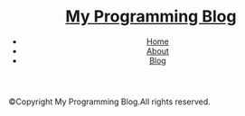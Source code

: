 <!doctype html>
<html>
<head>
<meta charaset = "UTF-8">
<title>About | My Programming Blog</title>
</head>
<body>
<div class="wrapper">
  <!-- ヘッダー -->
  <header class="header">
    <h1 class="logo"><a href="index.html">My Programming Blog</a></h1>
          <nav class="nav">
            <ul>
                  <li><a href="index.html">Home</a></li>
                  <li><a href="about.html">About</a></li>
                  <li><a href="blog.html">Blog</a></li>
            </ul>
          </nav>
  </header>
  <! -- ヘッダー　ここまで　-->
  <!-- メイン -->

  <main>
  
  </main>
  </main>
  <footer class="footer">
    <p>&copy;Copyright My Programming Blog.All rights reserved.</p>
  </footer>
  <!-- フッター ここまで -->
</div>
</body>
</html>
